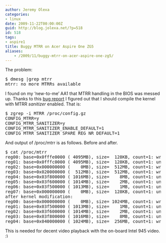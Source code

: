 ```yaml
---
author: Jeremy Olexa
categories:
- linux
date: 2009-11-22T00:00:00Z
guid: http://blog.jolexa.net/?p=518
id: 518
tags:
- aspire1
title: Buggy MTRR on Acer Aspire One ZG5
aliases:
    - /2009/11/buggy-mtrr-on-acer-aspire-one-zg5/
---
```


The problem:

<pre>$ dmesg |grep mtrr
mtrr: no more MTRRs available</pre>

I found on my &#8216;new-to-me&#8217; AA1 that MTRR handling in the BIOS was messed up. Thanks to this [bug report][1] I figured out that I should compile the kernel with MTRR *sanitizer* enabled. That is:

<pre>$ zgrep -i MTRR /proc/config.gz 
CONFIG_MTRR=y
CONFIG_MTRR_SANITIZER=y
CONFIG_MTRR_SANITIZER_ENABLE_DEFAULT=1
CONFIG_MTRR_SANITIZER_SPARE_REG_NR_DEFAULT=1</pre>

And output of /proc/mtrr is as follows. Before and after.

<pre>$ cat /proc/mtrr
reg00: base=0x0fffe0000 ( 4095MB), size=  128KB, count=1: write-protect
reg01: base=0x0fffc0000 ( 4095MB), size=  128KB, count=1: uncachable
reg02: base=0x000000000 (    0MB), size=  512MB, count=1: write-back
reg03: base=0x020000000 (  512MB), size=  512MB, count=1: write-back
reg04: base=0x03f800000 ( 1016MB), size=    8MB, count=1: uncachable
reg05: base=0x03f600000 ( 1014MB), size=    2MB, count=1: uncachable
reg06: base=0x03f500000 ( 1013MB), size=    1MB, count=1: uncachable
reg07: base=0x000000000 (    0MB), size=  128KB, count=1: uncachable
after kernel modification:
reg00: base=0x000000000 (    0MB), size= 1024MB, count=1: write-back
reg01: base=0x03f500000 ( 1013MB), size=    1MB, count=1: uncachable
reg02: base=0x03f600000 ( 1014MB), size=    2MB, count=1: uncachable
reg03: base=0x03f800000 ( 1016MB), size=    8MB, count=1: uncachable
reg04: base=0x040000000 ( 1024MB), size=  256MB, count=1: write-combining</pre>

This is needed for decent video playback with the on-board Intel 945 video. <img src="http://blog.jolexa.net/wp-includes/images/smilies/simple-smile.png" alt=":)" class="wp-smiley" style="height: 1em; max-height: 1em;" />

 [1]: https://bugs.launchpad.net/ubuntu/+source/xserver-xorg-video-intel/+bug/370552